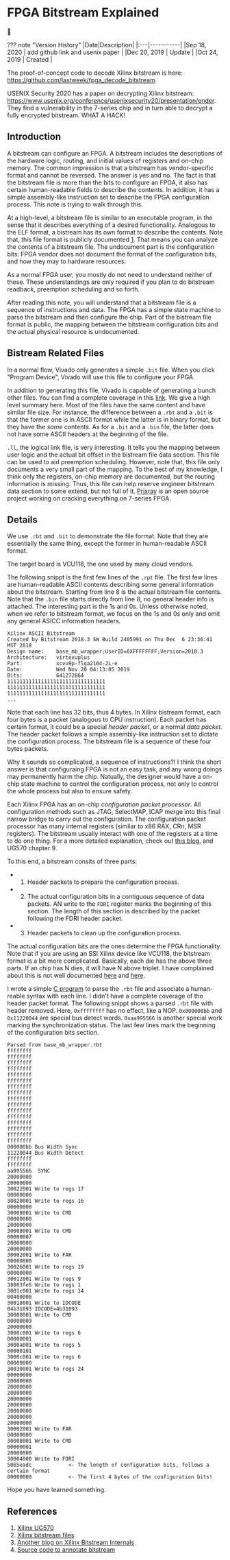 # FPGA Bitstream Explained

:dromedary_camel:

??? note "Version History"
	|Date|Description|
	|:---|-----------|
	|Sep 18, 2020 | add github link and usenix paper |
	|Dec 20, 2019 | Update |
	|Oct 24, 2019 | Created |

The proof-of-concept code to decode Xilinx bitstream is here: https://github.com/lastweek/fpga_decode_bitstream.

USENIX Security 2020 has a paper on decrypting Xilinx bitstream: https://www.usenix.org/conference/usenixsecurity20/presentation/ender.
They find a vulnerability in the 7-series chip and in turn able to decrypt a fully encrypted bitstream. WHAT A HACK!

## Introduction

A bitstream can configure an FPGA.
A bitstream includes the descriptions of the hardware logic, routing, and initial
values of registers and on-chip memory.
The common impression is that a bitstream has vendor-specific format and cannot be reversed.
The answer is yes and no.
The fact is that the bitstream file is more than the bits to configure an FPGA,
it also has certain human-readable fields to describe the contents.
In addition, it has a simple assembly-like instruction set to describe the FPGA configuration process.
This note is trying to walk through this.

At a high-level, a bitstream file is similar to an executable program,
in the sense that it describes everything of a desired functionality.
Analogous to the ELF format, a bistream has its own format to describe
the contents. Note that, this file format is publicly documented [1](https://www.xilinx.com/support/documentation/user_guides/ug570-ultrascale-configuration.pdf).
That means you can analyze the contents of a bitstream file.
The undocument part is the configuration bits: FPGA vendor
does not document the format of the configuration bits,
and how they may to hardware resources.

As a normal FPGA user, you mostly do not need to understand neither of these.
These understandings are only required if you plan to do bitstream readback, preemption scheduling and so forth.

After reading this note, you will understand that a bitstream file is a sequence of instructions and data.
The FPGA has a simple state machine to parse the bitstream and then configure the chip.
Part of the bistream file format is public, the mapping between the bitstream configuration bits
and the actual physical resource is undocumented.

## Bistream Related Files
In a normal flow, Vivado only generates a simple `.bit` file.
When you click "Program Device", Vivado will use this file to configure your FPGA.

In addition to generating this file, Vivado is capable of generating a bunch other files.
You can find a complete coverage in this [link](https://www.xilinx.com/support/answers/14468.html).
We give a high level summary here.
Most of the files have the same content and have similar file size.
For instance, the difference between a `.rbt` and a `.bit` is that the former one is in ASCII format while the latter is in binary format,
but they have the *same* contents. As for a `.bit` and a `.bin` file, the latter does not have some ASCII headers at the beginning of the file.

`.ll`, the logical link file, is very interesting.
It tells you the mapping between user logic and the actual bit offset in the bistream file data section.
This file can be used to aid preemption scheduling.
However, note that, this file only documents a very small part of the mapping.
To the best of my knowledge, I think only the registers, on-chip memory are documented, but the routing
information is missing. Thus, this file can help reserve engineer bitstream data section to some extend, but not full of it.
[Prjxray](https://github.com/SymbiFlow/prjxray) is an open source project working on cracking everything on 7-series FPGA.

## Details

We use `.rbt` and `.bit` to demonstrate the file format.
Note that they are essentially the same thing, except the former in human-readable ASCII format.

The target board is VCU118, the one used by many cloud vendors.

The following snippt is the first few lines of the `.rpt` file.
The first few lines are human-readable ASCII contents describing some general information
about the bitstream. Starting from line 8 is the actual bitstream file contents.
Note that the `.bin` file starts directly from line 8, no general header info is attached.
The interesting part is the 1s and 0s.
Unless otherwise noted, when we refer to bitstream format, we focus on the 1s and 0s only
and omit any general ASICC information headers.

```
Xilinx ASCII Bitstream
Created by Bitstream 2018.3 SW Build 2405991 on Thu Dec  6 23:36:41 MST 2018
Design name:    base_mb_wrapper;UserID=0XFFFFFFFF;Version=2018.3
Architecture:   virtexuplus
Part:           xcvu9p-flga2104-2L-e
Date:           Wed Nov 20 04:13:05 2019
Bits:           641272864
11111111111111111111111111111111
11111111111111111111111111111111
11111111111111111111111111111111
...
```

Note that each line has 32 bits, thus 4 bytes.
In Xilinx bistream format, each four bytes is a packet (analogous to CPU instruction).
Each packet has certain format, it could be a special *header packet*, or a normal *data packet*.
The header packet follows a simple assembly-like instruction set to dictate the configuration process.
The bitstream file is a sequence of these four bytes packets. 

Why it sounds so complicated, a sequence of instructions?!
I think the short answer is that configuraing FPGA is not an easy task,
and any wrong doings may permanently harm the chip.
Natually, the designer would have a on-chip state machine to control the configuration process,
not only to control the whole process but also to ensure safety.

Each Xilinx FPGA has an on-chip *configuration packet processor*.
All configuration methods such as JTAG, SelectMAP, ICAP merge into this final narrow bridge to carry out the configuration.
The configuration packet processor has many internal registers (similar to x86 RAX, CRn, MSR registers).
The bitstream usually interact with one of the registers at a time to do one thing.
For a more detailed explanation, check out [this blog](https://www.kc8apf.net/2018/05/unpacking-xilinx-7-series-bitstreams-part-2/),
and UG570 chapter 9.

To this end, a bitstream consits of three parts:

- 1) Header packets to prepare the configuration process.
- 2) The actual configuration bits in a contiguous sequence of data packets.
     AN write to the `FDRI` register marks the beginning of this section.
     The length of this section is described by the packet following the FDRI header packet.
- 3) Header packets to clean up the configuration process.

The actual configuration bits are the ones determine the FPGA functionality.
Note that if you are using an SSI Xilinx device like VCU118, the bitstream format is a bit more complicated.
Basically, each die has the above three parts. If an chip has N dies, it will have N above triplet.
I have complained about this is not well documented [here](https://forums.xilinx.com/t5/FPGA-Configuration/Readback-Verify-and-Capture-on-SSI-devices/m-p/1045810/highlight/true#M14828)
and [here](https://forums.xilinx.com/t5/FPGA-Configuration/Issues-with-ll-and-msk-file-with-an-SSI-Ultrascale-chip-VCU118/m-p/1047253).


I wrote a simple [C program](https://github.com/lastweek/FPGA-Xilinx-Bitstream)
to parse the `.rbt` file and associate a human-reable syntax with each line.
I didn't have a complete coverage of the header packet format.
The following snippt shows a parsed `.rbt` file with header removed.
Here, `0xffffffff` has no effect, like a NOP.
`0x000000bb` and `0x11220044` are special bus detect words.
`0xaa995566` is another special work marking the synchronization status.
The last few lines mark the beginning of the configuration bits section.

```
Parsed from base_mb_wrapper.rbt
ffffffff 
ffffffff 
ffffffff 
ffffffff 
ffffffff 
ffffffff 
ffffffff 
ffffffff 
ffffffff 
ffffffff 
ffffffff 
ffffffff 
ffffffff 
ffffffff 
ffffffff 
ffffffff 
000000bb Bus Width Sync
11220044 Bus Width Detect
ffffffff 
ffffffff 
aa995566  SYNC
20000000 
20000000 
30022001 Write to regs 17
00000000 
30020001 Write to regs 16
00000000 
30008001 Write to CMD
00000000 
20000000 
30008001 Write to CMD
00000007 
20000000 
20000000 
30002001 Write to FAR
00000000 
30026001 Write to regs 19
00000000 
30012001 Write to regs 9
38003fe5 Write to regs 1
3001c001 Write to regs 14
00400000 
30018001 Write to IDCODE
04b31093 IDCODE=4b31093
30008001 Write to CMD
00000009 
20000000 
3000c001 Write to regs 6
00000001 
3000a001 Write to regs 5
00000101 
3000c001 Write to regs 6
00000000 
30030001 Write to regs 24
00000000 
20000000 
20000000 
20000000 
20000000 
20000000 
20000000 
20000000 
20000000 
30002001 Write to FAR
00000000 
30008001 Write to CMD
00000001 
20000000 
30004000 Write to FDRI
5065eadc 			<- The length of configuration bits, follows a certain format
00000000			<- The first 4 bytes of the configuration bits!
```

Hope you have learned something.

## References

1. [Xilinx UG570](https://www.xilinx.com/support/documentation/user_guides/ug570-ultrascale-configuration.pdf)
2. [Xilinx bitstream files](https://www.xilinx.com/support/answers/14468.html)
3. [Another blog on Xilinx Bitstream Internals](https://www.kc8apf.net/2018/05/unpacking-xilinx-7-series-bitstreams-part-2/) 
4. [Source code to annotate bitstream](https://github.com/lastweek/FPGA-Xilinx-Bitstream)

